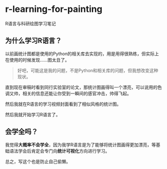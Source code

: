 # r-learning-for-painting
R语言与科研绘图学习笔记

## 为什么学习R语言？

以前画统计图都是使用的Python的相关库去实现的，用是用得很熟练，但实际上在使用的时候发现……图太丑了。

> 好吧，可能这是我的问题，不是Python和相关库的问题，但我想改变这种现状。

直到现在审稿时看到同行实验室的论文，那统计图画得叫一个漂亮，可以说用的色调又帅，相关的信息还能让你受到一瞬间的感官冲击，帅得飞起。

然后我就在R语言的学习视频封面看到了相似风格的统计图。

然后我就开始学习R语言了。

## 会学全吗？

我觉得**大概率不会学全**，因为我学R语言是为了能够将统计图画得更加漂亮，等基础语法学会后肯定会专门向**统计可视化**方向进行学习。

总之，写这个也是防止自己偷懒。
